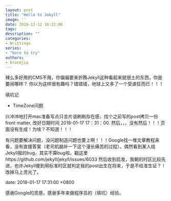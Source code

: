 ```yaml
---
layout: post
title: "Hello to Jekyll"
image: ''
date: 2016-12-12 16:22:00
tags:
description: ""
categories:
- Writtings
series: 
- "born to try"
authors:
- brucejia
---
```



辣么多好用的CMS不用，你偏偏要来折腾Jekyll这种看起来就很土的东西，你是要闹哪样？
你以为这样很有趣吗？错错错，地球上又多了一个受虐狂而已！！！

填坑记

- TimeZone问题

兴冲冲地打开mac准备写点只言片语刷刷存在感，找个之前写的post拷贝一份front matter, 改好日期时间 2018-01-17 17：31：00. 然后，，，没有然后！！！页面没有生成！为啥？不知道！！！

有问题要解决问题，没问题制造问题也要上啊！！！Google找一堆文章教程来看，没有直接答案（老司机脑补一下这个漫长痛苦的过程）。偶然看到某人给Jekyll报的bug，其实不算bug啦。戳这里https://github.com/jekyll/jekyll/issues/6033
然后收到启发，我朝的时区比较先进，也许Jekyll傻到用标准时区就判定我的post出生在将来，于是不给准生证？！改掉马上灵光了。


date: 2018-01-17 17:31:00 +0800

感谢Google的灵感，感谢多年来做程序员的（填坑）经验。





